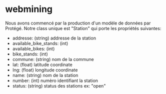 # webmining

Nous avons commencé par la production d'un modèle de données par Protégé.
Notre class unique est "Station" qui porte les propriétés suivantes:

- addresse: (string) addresse de la station
- available_bike_stands: (int)
- available_bikes: (int)
- bike_stands: (int)
- commune: (string) nom de la commune
- lat: (float) latitude coordinate
- lng: (float) longitude coordinate
- name: (string) nom de la station
- number: (int) numèro identifiant la station
- status: (string) status des stations ex: "open"
